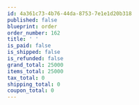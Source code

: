```yaml
---
id: 4a361c73-4b76-44da-8753-7e1e1d20b318
published: false
blueprint: order
order_number: 162
title: ' '
is_paid: false
is_shipped: false
is_refunded: false
grand_total: 25000
items_total: 25000
tax_total: 0
shipping_total: 0
coupon_total: 0
---
```

